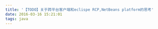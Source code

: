 ```yaml
---
title: '【TODO】关于跨平台客户端和eclispe RCP,NetBeans platform的思考'
date: 2016-03-16 15:21:01
tags: java
---
```




